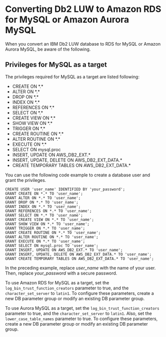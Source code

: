 # Converting Db2 LUW to Amazon RDS for MySQL or Amazon Aurora MySQL<a name="CHAP_Source.DB2LUW.ToMySQL"></a>

When you convert an IBM Db2 LUW database to RDS for MySQL or Amazon Aurora MySQL, be aware of the following\.

## Privileges for MySQL as a target<a name="CHAP_Source.DB2LUW.ToMySQL.ConfigureTarget"></a>

The privileges required for MySQL as a target are listed following:
+ CREATE ON \*\.\*
+ ALTER ON \*\.\*
+ DROP ON \*\.\*
+ INDEX ON \*\.\*
+ REFERENCES ON \*\.\*
+ SELECT ON \*\.\*
+ CREATE VIEW ON \*\.\*
+ SHOW VIEW ON \*\.\*
+ TRIGGER ON \*\.\*
+ CREATE ROUTINE ON \*\.\*
+ ALTER ROUTINE ON \*\.\*
+ EXECUTE ON \*\.\*
+ SELECT ON mysql\.proc
+ INSERT, UPDATE ON AWS\_DB2\_EXT\.\*
+ INSERT, UPDATE, DELETE ON AWS\_DB2\_EXT\_DATA\.\*
+ CREATE TEMPORARY TABLES ON AWS\_DB2\_EXT\_DATA\.\*

You can use the following code example to create a database user and grant the privileges\.

```
CREATE USER 'user_name' IDENTIFIED BY 'your_password';
GRANT CREATE ON *.* TO 'user_name';
GRANT ALTER ON *.* TO 'user_name';
GRANT DROP ON *.* TO 'user_name';
GRANT INDEX ON *.* TO 'user_name';
GRANT REFERENCES ON *.* TO 'user_name';
GRANT SELECT ON *.* TO 'user_name';
GRANT CREATE VIEW ON *.* TO 'user_name';
GRANT SHOW VIEW ON *.* TO 'user_name';
GRANT TRIGGER ON *.* TO 'user_name';
GRANT CREATE ROUTINE ON *.* TO 'user_name';
GRANT ALTER ROUTINE ON *.* TO 'user_name';
GRANT EXECUTE ON *.* TO 'user_name';
GRANT SELECT ON mysql.proc TO 'user_name';
GRANT INSERT, UPDATE ON AWS_DB2_EXT.* TO 'user_name';
GRANT INSERT, UPDATE, DELETE ON AWS_DB2_EXT_DATA.* TO 'user_name';
GRANT CREATE TEMPORARY TABLES ON AWS_DB2_EXT_DATA.* TO 'user_name';
```

In the preceding example, replace *user\_name* with the name of your user\. Then, replace *your\_password* with a secure password\.

To use Amazon RDS for MySQL as a target, set the `log_bin_trust_function_creators` parameter to true, and the `character_set_server` to `latin1`\. To configure these parameters, create a new DB parameter group or modify an existing DB parameter group\.

To use Aurora MySQL as a target, set the `log_bin_trust_function_creators` parameter to true, and the `character_set_server` to `latin1`\. Also, set the `lower_case_table_names` parameter to true\. To configure these parameters, create a new DB parameter group or modify an existing DB parameter group\.